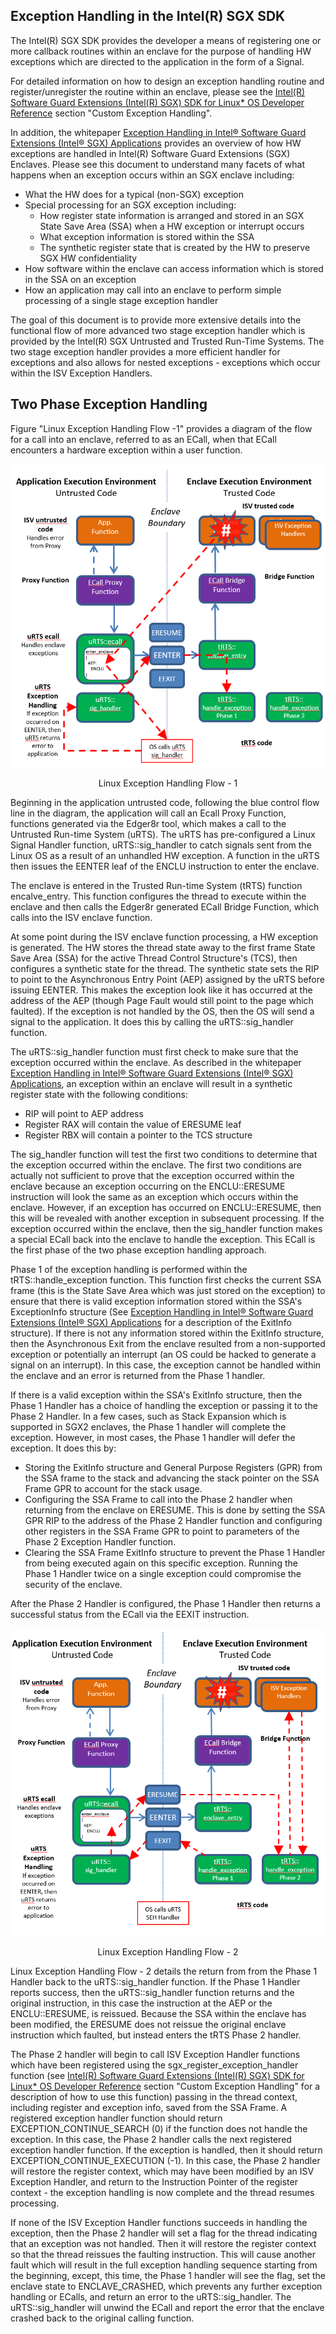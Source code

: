 Exception Handling in the Intel(R) SGX SDK
------------------------------------------
The Intel(R) SGX SDK provides the developer a means of registering one or more callback routines within an enclave for the purpose of handling HW exceptions which are directed to the application in the form of a Signal.

For detailed information on how to design an exception handling routine and register/unregister the routine within an enclave, please see the [Intel(R) Software Guard Extensions (Intel(R) SGX) SDK for Linux* OS Developer Reference](https://download.01.org/intel-sgx/sgx-linux/2.9.1/docs/Intel_SGX_Developer_Reference_Linux_2.9.1_Open_Source.pdf) section "Custom Exception Handling".

In addition, the whitepaper [Exception Handling in Intel® Software Guard Extensions (Intel® SGX) Applications](https://software.intel.com/content/www/us/en/develop/download/exception-handling-in-intel-software-guard-extensions-applications.html?wapkw=SGX%20exception) provides an overview of how HW exceptions are handled in Intel(R) Software Guard Extensions (SGX) Enclaves.  Please see this document to understand many facets of what happens when an exception occurs within an SGX enclave including:
* What the HW does for a typical (non-SGX) exception
* Special processing for an SGX exception including:
  * How register state information is arranged and stored in an SGX State Save Area (SSA) when a HW exception or interrupt occurs
  * What exception information is stored within the SSA
  * The synthetic register state that is created by the HW to preserve SGX HW confidentiality
* How software within the enclave can access information which is stored in the SSA on an exception
* How an application may call into an enclave to perform simple processing of a single stage exception handler

The goal of this document is to provide more extensive details into the functional flow of more advanced two stage exception handler which is provided by the Intel(R) SGX Untrusted and Trusted Run-Time Systems.  The two stage exception handler provides a more efficient handler for exceptions and also allows for nested exceptions - exceptions which occur within the ISV Exception Handlers.

## Two Phase Exception Handling

Figure "Linux Exception Handling Flow -1" provides a diagram of the flow for a call into an enclave, referred to as an ECall, when that ECall encounters a hardware exception within a user function.  

<div align=center><img src="images/ExceptionHandlingDiagram.png" ></div>
<p align="center">Linux Exception Handling Flow - 1</p>

Beginning in the application untrusted code, following the blue control flow line in the diagram, the application will call an Ecall Proxy Function, functions generated via the Edger8r tool, which makes a call to the Untrusted Run-time System (uRTS).  The uRTS has pre-configured a Linux Signal Handler function, uRTS::sig_handler to catch signals sent from the Linux OS as a result of an unhandled HW exception.  A function in the uRTS then issues the EENTER leaf of the ENCLU instruction to enter the enclave.

The enclave is entered in the Trusted Run-time System (tRTS) function encalve_entry.  This function configures the thread to execute within the enclave and then calls the Edger8r generated ECall Bridge Function, which calls into the ISV enclave function.

At some point during the ISV enclave function processing, a HW exception is generated.  The HW stores the thread state away to the first frame State Save Area (SSA) for the active Thread Control Structure's (TCS), then configures a synthetic state for the thread.  The synthetic state sets the RIP to point to the Asynchronous Entry Point (AEP) assigned by the uRTS before issuing EENTER.  This makes the exception look like it has occurred at the address of the AEP (though Page Fault would still point to the page which faulted).  If the exception is not handled by the OS, then the OS will send a signal to the application.  It does this by calling the uRTS::sig_handler function.

The uRTS::sig_handler function must first check to make sure that the exception occurred within the enclave. As described in the whitepaper [Exception Handling in Intel® Software Guard Extensions (Intel® SGX) Applications](https://software.intel.com/content/www/us/en/develop/download/exception-handling-in-intel-software-guard-extensions-applications.html?wapkw=SGX%20exception), an exception within an enclave will result in a synthetic register state with the following conditions:
* RIP will point to AEP address
* Register RAX will contain the value of ERESUME leaf
* Register RBX will contain a pointer to the TCS structure 

The sig_handler function will test the first two conditions to determine that the exception occurred within the enclave.  The first two conditions are actually not sufficient to prove that the exception occurred within the enclave because an exception occurring on the ENCLU::ERESUME instruction will look the same as an exception which occurs within the enclave.  However, if an exception has occurred on ENCLU::ERESUME, then this will be revealed with another exception in subsequent processing.  If the exception occurred within the enclave, then the sig_handler function makes a special ECall back into the enclave to handle the exception.  This ECall is the first phase of the two phase exception handling approach.

Phase 1 of the exception handling is performed within the tRTS::handle_exception function.  This function first checks the current SSA frame (this is the State Save Area which was just stored on the exception) to ensure that there is valid exception information stored within the SSA's ExceptionInfo structure (See [Exception Handling in Intel® Software
Guard Extensions (Intel® SGX)
Applications](https://software.intel.com/content/www/us/en/develop/download/exception-handling-in-intel-software-guard-extensions-applications.html?wapkw=SGX%20exception) for a description of the ExitInfo structure).  If there is not any information stored within the ExitInfo structure, then the Asynchronous Exit from the enclave resulted from a non-supported exception or potentially an interrupt (an OS could be hacked to generate a signal on an interrupt).  In this case, the exception cannot be handled within the enclave and an error is returned from the Phase 1 handler.  

If there is a valid exception within the SSA's ExitInfo structure, then the Phase 1 Handler has a choice of handling the exception or passing it to the Phase 2 Handler.  In a few cases, such as Stack Expansion which is supported in SGX2 enclaves, the Phase 1 handler will complete the exception.  However, in most cases, the Phase 1 handler will defer the exception.  It does this by:
* Storing the ExitInfo structure and General Purpose Registers (GPR) from the SSA frame to the stack and advancing the stack pointer on the SSA Frame GPR to account for the stack usage.
* Configuring the SSA Frame to call into the Phase 2 handler when returning from the enclave on ERESUME.  This is done by setting the SSA GPR RIP to the address of the Phase 2 Handler function and configuring other registers in the SSA Frame GPR to point to parameters of the Phase 2 Exception Handler function.
* Clearing the SSA Frame ExitInfo structure to prevent the Phase 1 Handler from being executed again on this specific exception.  Running the Phase 1 Handler twice on a single exception could compromise the security of the enclave.

After the Phase 2 Handler is configured, the Phase 1 Handler then returns a successful status from the ECall via the EEXIT instruction.

<div align=center><img src="images/ExceptionHandlingDiagram-2.png" ></div>
<p align="center">Linux Exception Handling Flow - 2</p>

Linux Exception Handling Flow - 2 details the return from from the Phase 1 Handler back to the uRTS::sig_handler function.  If the Phase 1 Handler reports success, then the uRTS::sig_handler function returns and the original instruction, in this case the instruction at the AEP or the ENCLU::ERESUME, is reissued.  Because the SSA within the enclave has been modified, the ERESUME does not reissue the original enclave instruction which faulted, but instead enters the tRTS Phase 2 handler.

The Phase 2 handler will begin to call ISV Exception Handler functions which have been registered using the sgx_register_exception_handler function (see [Intel(R) Software Guard Extensions (Intel(R) SGX) SDK for Linux* OS Developer Reference](https://download.01.org/intel-sgx/sgx-linux/2.9.1/docs/Intel_SGX_Developer_Reference_Linux_2.9.1_Open_Source.pdf) section "Custom Exception Handling" for a description of how to use this function) passing in the thread context, including register and exception info, saved from the SSA Frame.   A registered exception handler function should return EXCEPTION_CONTINUE_SEARCH (0) if the function does not handle the exception.  In this case, the Phase 2 handler calls the next registered exception handler function.  If the exception is handled, then it should return EXCEPTION_CONTINUE_EXECUTION (-1).  In this case, the Phase 2 handler will restore the register context, which may have been modified by an ISV Exception Handler, and return to the Instruction Pointer of the register context - the exception handling is now complete and the thread resumes processing.

If none of the ISV Exception Handler functions succeeds in handling the exception, then the Phase 2 handler will set a flag for the thread indicating that an exception was not handled.  Then it will restore the register context so that the thread reissues the faulting instruction.  This will cause another fault which will result in the full exception handling sequence starting from the beginning, except, this time, the Phase 1 handler will see the flag, set the enclave state to ENCLAVE_CRASHED, which prevents any further exception handling or ECalls, and return an error to the uRTS::sig_handler.  The uRTS::sig_handler will unwind the ECall and report the error that the enclave crashed back to the original calling function. 